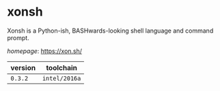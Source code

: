 # xonsh

Xonsh is a Python-ish, BASHwards-looking shell language and command prompt.

*homepage*: <https://xon.sh/>

version | toolchain
--------|----------
``0.3.2`` | ``intel/2016a``
